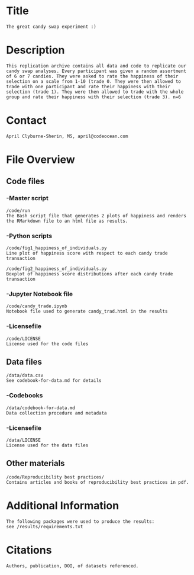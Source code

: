 # Title
    The great candy swap experiment :)

# Description
    This replication archive contains all data and code to replicate our candy swap analyses. Every participant was given a random assortment of 6 or 7 candies. They were asked to rate the happiness of their selection on a scale from 1-10 (trade 0. They were then allowed to trade with one participant and rate their happiness with their selection (trade 1). They were then allowed to trade with the whole group and rate their happiness with their selection (trade 3). n=6

# Contact
    April Clyburne-Sherin, MS, april@codeocean.com

# File Overview

## Code files

### -Master script
    /code/run
    The Bash script file that generates 2 plots of happiness and renders the RMarkdown file to an html file as results.

### -Python scripts
    /code/fig1_happiness_of_individuals.py
    Line plot of happiness score with respect to each candy trade transaction

    /code/fig2_happiness_of_individuals.py
    Boxplot of happiness score distributions after each candy trade transaction

### -Jupyter Notebook file
    /code/candy_trade.ipynb
    Notebook file used to generate candy_trad.html in the results

### -Licensefile
    /code/LICENSE
    License used for the code files

## Data files
    /data/data.csv
    See codebook-for-data.md for details

### -Codebooks
    /data/codebook-for-data.md
    Data collection procedure and metadata
   
### -Licensefile
    /data/LICENSE
    License used for the data files
    
## Other materials
    /code/Reproducibility best practices/
    Contains articles and books of reproducibility best practices in pdf.
        
# Additional Information
    The following packages were used to produce the results:
    see /results/requirements.txt

# Citations
    Authors, publication, DOI, of datasets referenced.